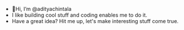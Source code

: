 - 👋Hi, I’m @adityachintala
- I like building cool stuff and coding enables me to do it.
- Have a great idea? Hit me up, let's make interesting stuff come true.
